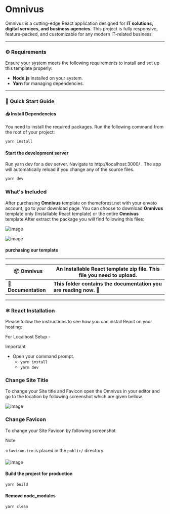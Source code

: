 

# Omnivus  

Omnivus is a cutting-edge React application designed for **IT solutions, digital services, and business agencies**. This project is fully responsive, feature-packed, and customizable for any modern IT-related business.  

---

### ⚙️ Requirements  

Ensure your system meets the following requirements to install and set up this template properly:  
- **Node.js** installed on your system.  
- **Yarn** for managing dependencies.  

---

### 🚀 Quick Start Guide  

#### 📥 Install Dependencies  

You need to install the required packages. Run the following command from the root of your project:  
```bash
yarn install
```

#### Start the development server

Run yarn dev for a dev server. Navigate to http://localhost:3000/ . The app will automatically reload if you change any of the source files. 
```bash
yarn dev
```

### What's Included
After purchasing __Omnivus__ template on themeforest.net with your envato account, go to your download page. You can choose to download __Omnivus__ template only (Installable React template) or the entire __Omnivus__ template.After extract the package you will find following this files: 

![image](https://github.com/user-attachments/assets/63091874-6e84-415c-b50b-d1bb12c7e41d)

![image](https://github.com/user-attachments/assets/23901340-a01e-4c9a-8401-ff904e4e5531)


#### purchasing our template
---

| 📦 **Omnivus**          | **An Installable React template zip file.** This file you need to upload.    |
|--------------------------|-----------------------------------------------------------------------------|
| 📄 **Documentation**     | **This folder contains the documentation you are reading now.** 🙂         |

---

### ⚛️ React Installation  
Please follow the instructions to see how you can install React on your hosting: 

 For Localhost Setup -
> [!IMPORTANT]
> 
> - Open your command prompt.
>   - `yarn install`
>   - `yarn dev`



### Change Site Title

To change your Site title and Favicon open the Omnivus in your editor and go to the location by following screenshot which are given bellow.

![image](https://github.com/user-attachments/assets/90a723ed-7874-4066-8996-5ff71984c4ed)

### Change Favicon

To change your Site Favicon by following screenshot
> [!NOTE]  
> ⭐`favicon.ico` is placed in the `public/` directory

![image](https://github.com/user-attachments/assets/54f88011-bc1f-4928-91f5-d09088652dd6)











#### Build the project for production

```bash
yarn build
```

#### Remove node_modules

```bash
yarn clean
```


